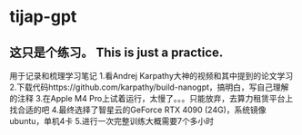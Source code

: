 # tijap-gpt
这只是个练习。 
This is just a practice.
---------------------------------
用于记录和梳理学习笔记
1.看Andrej Karpathy大神的视频和其中提到的论文学习
2.下载代码https://github.com/karpathy/build-nanogpt，搞明白，写自己理解的注释
3.在Apple M4 Pro上试着运行，太慢了。。。只能放弃，去算力租赁平台上找合适的吧
4.最终选择了智星云的GeForce RTX 4090 (24G)，系统镜像ubuntu，单机4卡
5.进行一次完整训练大概需要7个多小时